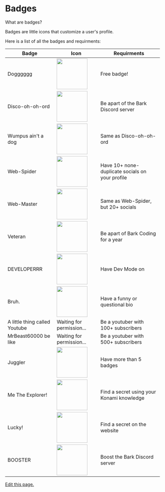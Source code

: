 # Badges

What are badges?

Badges are little icons that customize a user's profile.

Here is a list of all the badges and requirments:

| Badge    | Icon  | Requirments |
| -------- | ------- | ------ |
| Dogggggg | <img width="100" src="https://bark.dumorando.com/src/images/assets/badges/b_dog.png" style="image-rendering: pixelated;"> |Free badge!|
| Disco-oh-oh-ord | <img width="100" src="https://bark.dumorando.com/src/images/assets/badges/b_doooo.png" style="image-rendering: pixelated;"> |Be apart of the Bark Discord server|
| Wumpus ain't a dog | <img width="100" src="https://bark.dumorando.com/src/images/assets/badges/b_waad.png" style="image-rendering: pixelated;"> |Same as Disco-oh-oh-ord|
| Web-Spider | <img width="100" src="https://bark.dumorando.com/src/images/assets/badges/b_webspider.png" style="image-rendering: pixelated;"> |Have 10+ none-duplicate socials on your profile|
| Web-Master | <img width="100" src="https://bark.dumorando.com/src/images/assets/badges/b_webmaster.png" style="image-rendering: pixelated;"> |Same as Web-Spider, but 20+ socials|
| Veteran | <img width="100" src="https://bark.dumorando.com/src/images/assets/badges/b_vet.png" style="image-rendering: pixelated;"> |Be apart of Bark Coding for a year|
| DEVELOPERRR | <img width="100" src="https://bark.dumorando.com/src/images/assets/badges/b_dev.png" style="image-rendering: pixelated;"> |Have Dev Mode on|
| Bruh. | <img width="100" src="https://bark.dumorando.com/src/images/assets/badges/b_bruh.png" style="image-rendering: pixelated;"> |Have a funny or questional bio|
| A little thing called Youtube | Waiting for permission... |Be a youtuber with 100+ subscribers|
| MrBeast60000 be like | Waiting for permission... |Be a youtuber with 500+ subscribers|
| Juggler | <img width="100" src="https://bark.dumorando.com/src/images/assets/badges/b_juggler.png" style="image-rendering: pixelated;"> |Have more than 5 badges|
| Me The Explorer! | <img width="100" src="https://bark.dumorando.com/src/images/assets/badges/b_explore.png" style="image-rendering: pixelated;"> |Find a secret using your Konami knowledge|
| Lucky! | <img width="100" src="https://bark.dumorando.com/src/images/assets/badges/b_lucky.png" style="image-rendering: pixelated;"> |Find a secret on the website|
| BOOSTER | <img width="100" src="https://bark.dumorando.com/src/images/assets/badges/b_booster.png" style="image-rendering: pixelated;"> |Boost the Bark Discord server|


[Edit this page.](https://github.com/mariocraft987/bark-coding/edit/main/documentation/content/Badges.md)